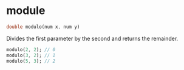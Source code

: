 # module

```dart
double modulo(num x, num y)
```

Divides the first parameter by the second and returns the remainder.

```dart
modulo(2, 2); // 0
modulo(3, 2); // 1
modulo(5, 3); // 2
```
